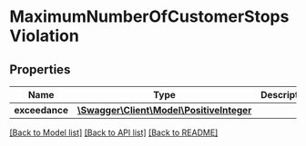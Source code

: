 # MaximumNumberOfCustomerStopsViolation

## Properties
Name | Type | Description | Notes
------------ | ------------- | ------------- | -------------
**exceedance** | [**\Swagger\Client\Model\PositiveInteger**](PositiveInteger.md) |  | [optional] 

[[Back to Model list]](../../README.md#documentation-for-models) [[Back to API list]](../../README.md#documentation-for-api-endpoints) [[Back to README]](../../README.md)

